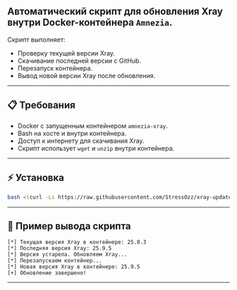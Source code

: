 ## Автоматический скрипт для **обновления Xray** внутри Docker-контейнера `Amnezia`.

Скрипт выполняет:

* Проверку текущей версии Xray.
* Скачивание последней версии с GitHub.
* Перезапуск контейнера.
* Вывод новой версии Xray после обновления.
---

## 📋 Требования

* Docker с запущенным контейнером `amnezia-xray`.
* Bash на хосте и внутри контейнера.
* Доступ к интернету для скачивания Xray.
* Скрипт использует `wget` и `unzip` внутри контейнера.

---

## ⚡ Установка

```bash
bash <(curl -Ls https://raw.githubusercontent.com/StressOzz/xray-update-script/main/xray-update.sh)
```
---

## 📌 Пример вывода скрипта

```
[*] Текущая версия Xray в контейнере: 25.8.3
[*] Последняя версия Xray: 25.9.5
[*] Версия устарела. Обновляем Xray...
[*] Перезапускаем контейнер...
[*] Новая версия Xray в контейнере: 25.9.5
[+] Обновление завершено!
```
---

